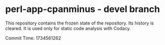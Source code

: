 # perl-app-cpanminus - devel branch

This repository contains the frozen state of the repository.
Its history is cleared. It is used only for static code
analysis with Codacy.

Commit Time: 1734561262